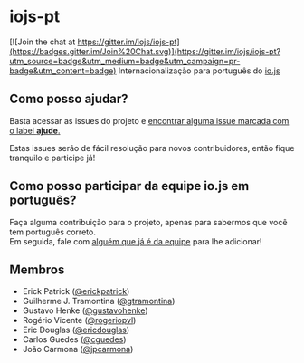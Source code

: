 # iojs-pt

[![Join the chat at https://gitter.im/iojs/iojs-pt](https://badges.gitter.im/Join%20Chat.svg)](https://gitter.im/iojs/iojs-pt?utm_source=badge&utm_medium=badge&utm_campaign=pr-badge&utm_content=badge)
Internacionalização para português do [io.js](http://iojs.org)

## Como posso ajudar?
Basta acessar as issues do projeto e [encontrar alguma issue marcada com o label __ajude__.](https://github.com/iojs/iojs-pt/issues?q=is%3Aopen+is%3Aissue+label%3Aajude)

Estas issues serão de fácil resolução para novos contribuidores, então fique tranquilo e participe já!

## Como posso participar da equipe io.js em português?
Faça alguma contribuição para o projeto, apenas para sabermos que você tem português correto.  
Em seguida, fale com [alguém que já é da equipe](#membros) para lhe adicionar!

## Membros

* Erick Patrick ([@erickpatrick](http://github.com/erickpatrick))
* Guilherme J. Tramontina ([@gtramontina](https://github.com/gtramontina))
* Gustavo Henke ([@gustavohenke](https://github.com/gustavohenke))
* Rogério Vicente ([@rogeriopvl](https://github.com/rogeriopvl))
* Eric Douglas ([@ericdouglas](https://github.com/ericdouglas))
* Carlos Guedes ([@cguedes](https://github.com/cguedes))
* João Carmona ([@jpcarmona](https://github.com/jpcarmona))
